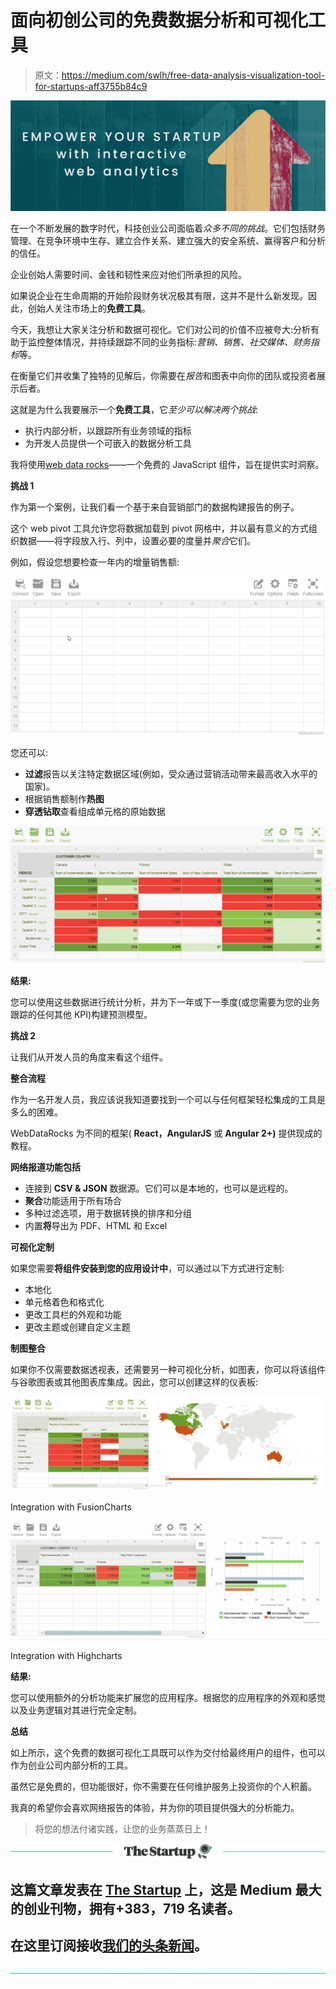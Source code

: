 # 面向初创公司的免费数据分析和可视化工具

> 原文：<https://medium.com/swlh/free-data-analysis-visualization-tool-for-startups-aff3755b84c9>

![](img/4e05e8002f52eaaf8fce0521f92b2724.png)

在一个不断发展的数字时代，科技创业公司面临着*众多不同的挑战*。它们包括财务管理、在竞争环境中生存、建立合作关系、建立强大的安全系统、赢得客户和分析的信任。

企业创始人需要时间、金钱和韧性来应对他们所承担的风险。

如果说企业在生命周期的开始阶段财务状况极其有限，这并不是什么新发现。因此，创始人关注市场上的**免费工具**。

今天，我想让大家关注分析和数据可视化。它们对公司的价值不应被夸大:分析有助于监控整体情况，并持续跟踪不同的业务指标:*营销、销售、社交媒体、财务指标*等。

在衡量它们并收集了独特的见解后，你需要在*报告*和图表中向你的团队或投资者展示后者。

这就是为什么我要展示一个**免费工具**，它*至少可以解决两个挑战*:

*   执行内部分析，以跟踪所有业务领域的指标
*   为开发人员提供一个可嵌入的数据分析工具

我将使用[web data rocks](https://www.webdatarocks.com/?r=m6)——一个免费的 JavaScript 组件，旨在提供实时洞察。

**挑战 1**

作为第一个案例，让我们看一个基于来自营销部门的数据构建报告的例子。

这个 web pivot 工具允许您将数据加载到 pivot 网格中，并以最有意义的方式组织数据——将字段放入行、列中，设置必要的度量并*聚合*它们。

例如，假设您想要检查一年内的增量销售额:

![](img/4586a3cf72dbb5af4a8dfeb8ebbdfe7a.png)

您还可以:

*   **过滤**报告以关注特定数据区域(例如，受众通过营销活动带来最高收入水平的国家)。
*   根据销售额制作**热图**
*   **穿透钻取**查看组成单元格的原始数据

![](img/dfd2fb7121e8b816afbc05a2c90c4057.png)

**结果:**

您可以使用这些数据进行统计分析，并为下一年或下一季度(或您需要为您的业务跟踪的任何其他 KPI)构建预测模型。

**挑战 2**

让我们从开发人员的角度来看这个组件。

**整合流程**

作为一名开发人员，我应该说我知道要找到一个可以与任何框架轻松集成的工具是多么的困难。

WebDataRocks 为不同的框架( **React，AngularJS** 或 **Angular 2+)** 提供现成的教程。

**网络报道功能包括**

*   连接到 **CSV & JSON** 数据源。它们可以是本地的，也可以是远程的。
*   **聚合**功能适用于所有场合
*   多种过滤选项，用于数据转换的排序和分组
*   内置**将**导出为 PDF、HTML 和 Excel

**可视化定制**

如果您需要**将组件安装到您的应用设计中**，可以通过以下方式进行定制:

*   本地化
*   单元格着色和格式化
*   更改工具栏的外观和功能
*   更改主题或创建自定义主题

**制图整合**

如果你不仅需要数据透视表，还需要另一种可视化分析，如图表，你可以将该组件与谷歌图表或其他图表库集成。因此，您可以创建这样的仪表板:

![](img/388ad835940cad55d7b404c727cd32ca.png)

Integration with FusionCharts

![](img/6f420248df5c386fe29f3861c6b6a8e8.png)

Integration with Highcharts

**结果:**

您可以使用额外的分析功能来扩展您的应用程序。根据您的应用程序的外观和感觉以及业务逻辑对其进行完全定制。

**总结**

如上所示，这个免费的数据可视化工具既可以作为交付给最终用户的组件，也可以作为创业公司内部分析的工具。

虽然它是免费的，但功能很好，你不需要在任何维护服务上投资你的个人积蓄。

我真的希望你会喜欢网络报告的体验，并为你的项目提供强大的分析能力。

> 将您的想法付诸实践，让您的业务蒸蒸日上！

[![](img/308a8d84fb9b2fab43d66c117fcc4bb4.png)](https://medium.com/swlh)

## 这篇文章发表在 [The Startup](https://medium.com/swlh) 上，这是 Medium 最大的创业刊物，拥有+383，719 名读者。

## 在这里订阅接收[我们的头条新闻](http://growthsupply.com/the-startup-newsletter/)。

[![](img/b0164736ea17a63403e660de5dedf91a.png)](https://medium.com/swlh)